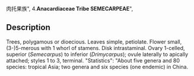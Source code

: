 肉托果族",
4.**Anacardiaceae Tribe SEMECARPEAE**",

## Description
Trees, polygamous or dioecious. Leaves simple, petiolate. Flower small, (3-)5-merous with 1 whorl of stamens. Disk intrastaminal. Ovary 1-celled, superior (*Semecarpus*) to inferior (*Drimycarpus*); ovule laterally to apically attached; styles 1 to 3, terminal.
  "Statistics": "About five genera and 80 species: tropical Asia; two genera and six species (one endemic) in China.
